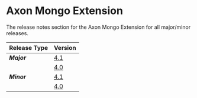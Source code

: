 # Axon Mongo Extension

The release notes section for the Axon Mongo Extension for all major/minor releases.

| Release Type | Version |
| :--- | :--- |
| _**Major**_ | [4.1](rn-mongo-major-releases.md#release-4-1) |
|  | [4.0](rn-mongo-major-releases.md#release-4-0) |
| _**Minor**_ | [4.1](rn-mongo-minor-releases.md#release-4-1) |
|  | [4.0](rn-mongo-minor-releases.md#release-4-0) |
